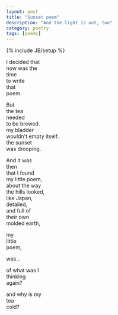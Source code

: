 ```yaml
---
layout: post
title: "Sunset poem"
description: "And the light is out, too"
category: poetry
tags: [poems]
---
```

{% include JB/setup %}

I decided that  
now was the  
time  
to write  
that  
poem.  
  
But  
the tea   
needed  
to be brewed.  
my bladder  
wouldn't empty itself.  
the sunset  
was drooping.  
  
And it was  
then  
that I found  
my little poem,  
about the way  
the hills looked,  
like Japan,  
detailed,  
and full of  
their own  
molded earth,  
  
my  
little  
poem,  
  
was...  
  
  
of what was I  
thinking   
again?  
  
and why is my  
tea  
cold?  
